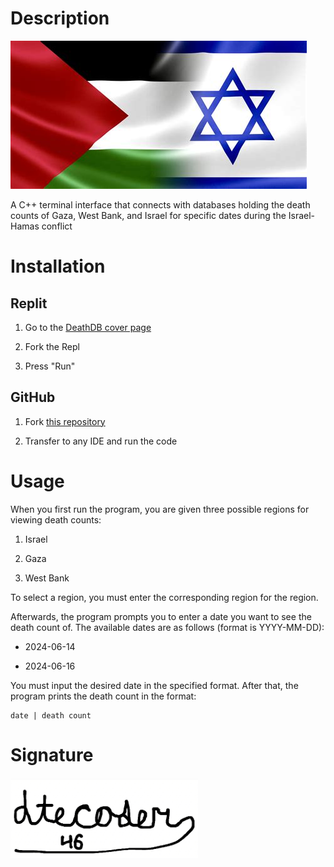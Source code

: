 # Description

![image](cover.jpeg)

A C++ terminal interface that connects with databases holding the death
counts of Gaza, West Bank, and Israel for specific dates during the
Israel-Hamas conflict

# Installation

## Replit

1.  Go to the [DeathDB cover
    page](https://replit.com/@dtecoder46/DeathDB?v=1)

2.  Fork the Repl

3.  Press \"Run\"

## GitHub

1.  Fork [this repository](https://github.com/dtecoder46/DeathDB)

2.  Transfer to any IDE and run the code

# Usage

When you first run the program, you are given three possible regions for
viewing death counts:

1.  Israel

2.  Gaza

3.  West Bank

To select a region, you must enter the corresponding region for the
region.

Afterwards, the program prompts you to enter a date you want to see the
death count of. The available dates are as follows (format is
YYYY-MM-DD):

-   2024-06-14

-   2024-06-16

You must input the desired date in the specified format. After that, the
program prints the death count in the format:

    date | death count

# Signature

<img src="sig.jpeg" width="300px">
